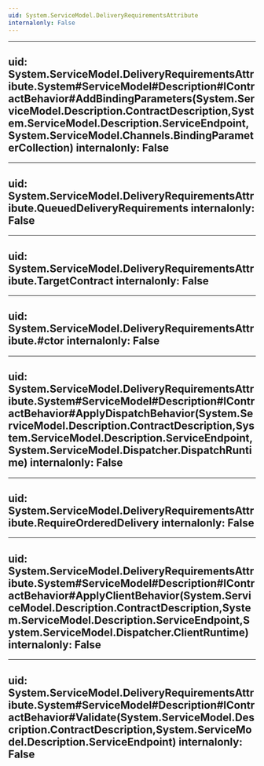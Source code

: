 ```yaml
---
uid: System.ServiceModel.DeliveryRequirementsAttribute
internalonly: False
---
```


---
uid: System.ServiceModel.DeliveryRequirementsAttribute.System#ServiceModel#Description#IContractBehavior#AddBindingParameters(System.ServiceModel.Description.ContractDescription,System.ServiceModel.Description.ServiceEndpoint,System.ServiceModel.Channels.BindingParameterCollection)
internalonly: False
---

---
uid: System.ServiceModel.DeliveryRequirementsAttribute.QueuedDeliveryRequirements
internalonly: False
---

---
uid: System.ServiceModel.DeliveryRequirementsAttribute.TargetContract
internalonly: False
---

---
uid: System.ServiceModel.DeliveryRequirementsAttribute.#ctor
internalonly: False
---

---
uid: System.ServiceModel.DeliveryRequirementsAttribute.System#ServiceModel#Description#IContractBehavior#ApplyDispatchBehavior(System.ServiceModel.Description.ContractDescription,System.ServiceModel.Description.ServiceEndpoint,System.ServiceModel.Dispatcher.DispatchRuntime)
internalonly: False
---

---
uid: System.ServiceModel.DeliveryRequirementsAttribute.RequireOrderedDelivery
internalonly: False
---

---
uid: System.ServiceModel.DeliveryRequirementsAttribute.System#ServiceModel#Description#IContractBehavior#ApplyClientBehavior(System.ServiceModel.Description.ContractDescription,System.ServiceModel.Description.ServiceEndpoint,System.ServiceModel.Dispatcher.ClientRuntime)
internalonly: False
---

---
uid: System.ServiceModel.DeliveryRequirementsAttribute.System#ServiceModel#Description#IContractBehavior#Validate(System.ServiceModel.Description.ContractDescription,System.ServiceModel.Description.ServiceEndpoint)
internalonly: False
---
